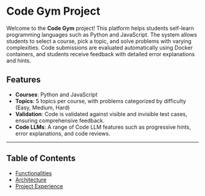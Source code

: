 # Code Gym Project

Welcome to the **Code Gym** project! This platform helps students self-learn programming languages such as Python and JavaScript. The system allows students to select a course, pick a topic, and solve problems with varying complexities. Code submissions are evaluated automatically using Docker containers, and students receive feedback with detailed error explanations and hints.

## Features
- **Courses**: Python and JavaScript
- **Topics**: 5 topics per course, with problems categorized by difficulty (Easy, Medium, Hard)
- **Validation**: Code is validated against visible and invisible test cases, ensuring comprehensive feedback.
- **Code LLMs**: A range of Code LLM features such as progressive hints, error explanations, and code reviews.

---

## Table of Contents
- [Functionalities](functionalities.md)
- [Architecture](architecture.md)
- [Project Experience](experience.md)
